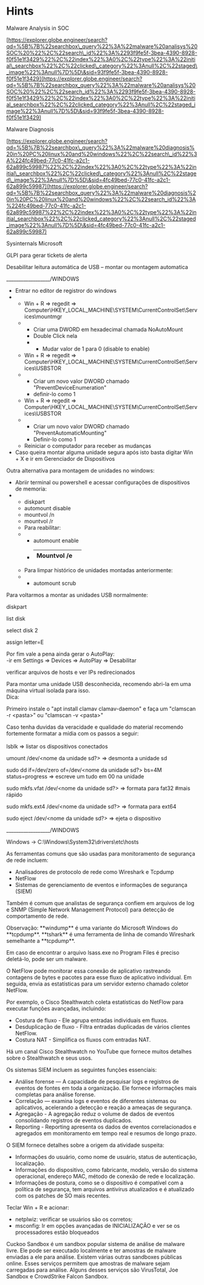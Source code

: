 # Hints

Malware Analysis in SOC

[https://explorer.globe.engineer/search?qd=%5B%7B%22searchbox\_query%22%3A%22malware%20analisys%20SOC%20%22%2C%22search\_id%22%3A%2293f9fe5f-3bea-4390-8928-f0f51e1f3429%22%2C%22index%22%3A0%2C%22type%22%3A%22initial\_searchbox%22%2C%22clicked\_category%22%3Anull%2C%22staged\_image%22%3Anull%7D%5D\&sid=93f9fe5f-3bea-4390-8928-f0f51e1f3429](https://explorer.globe.engineer/search?qd=%5B%7B%22searchbox_query%22%3A%22malware%20analisys%20SOC%20%22%2C%22search_id%22%3A%2293f9fe5f-3bea-4390-8928-f0f51e1f3429%22%2C%22index%22%3A0%2C%22type%22%3A%22initial_searchbox%22%2C%22clicked_category%22%3Anull%2C%22staged_image%22%3Anull%7D%5D\&sid=93f9fe5f-3bea-4390-8928-f0f51e1f3429)

&#x20;

Malware Diagnosis

[https://explorer.globe.engineer/search?qd=%5B%7B%22searchbox\_query%22%3A%22malware%20diagnosis%20in%20PC%20linux%20and%20windows%22%2C%22search\_id%22%3A%224fc49bed-77c0-41fc-a2c1-62a899c59987%22%2C%22index%22%3A0%2C%22type%22%3A%22initial\_searchbox%22%2C%22clicked\_category%22%3Anull%2C%22staged\_image%22%3Anull%7D%5D\&sid=4fc49bed-77c0-41fc-a2c1-62a899c59987](https://explorer.globe.engineer/search?qd=%5B%7B%22searchbox_query%22%3A%22malware%20diagnosis%20in%20PC%20linux%20and%20windows%22%2C%22search_id%22%3A%224fc49bed-77c0-41fc-a2c1-62a899c59987%22%2C%22index%22%3A0%2C%22type%22%3A%22initial_searchbox%22%2C%22clicked_category%22%3Anull%2C%22staged_image%22%3Anull%7D%5D\&sid=4fc49bed-77c0-41fc-a2c1-62a899c59987)

&#x20;

Sysinternals Microsoft

GLPI para gerar tickets de alerta

&#x20;

Desabilitar leitura automática de USB – montar ou montagem automatica

&#x20;

\_\_\_\_\_\_\_\_\_\_\_\_\_\_\_\_\_\_/WINDOWS

* Entrar no editor de registror do windows
*
  * Win + R => regedit => Computer\HKEY\_LOCAL\_MACHINE\SYSTEM\CurrentControlSet\Services\mountmgr
  *
    * Criar uma DWORD em hexadecimal chamada NoAutoMount
    * Double Click nela
    *
      * Mudar valor de 1 para 0 (disable to enable)
  * Win + R => regedit =>  Computer\HKEY\_LOCAL\_MACHINE\SYSTEM\CurrentControlSet\Services\USBSTOR
  *
    * Criar um novo valor DWORD chamado "PreventDeviceEnumeration"
    * definir-lo como 1
  * Win + R => regedit => Computer\HKEY\_LOCAL\_MACHINE\SYSTEM\CurrentControlSet\Services\USBSTOR
  *
    * Criar um novo valor DWORD chamado "PreventAutomaticMounting"
    * Definir-lo como 1
  * Reiniciar o computador para receber as mudanças
* Caso queira montar alguma unidade segura após isto basta digitar Win + X e ir em Gerenciador de Dispositivos

&#x20;

Outra alternativa para montagem de unidades no windows:\
&#x20;

* Abriir terminal ou powershell e acessar configurações de dispositivos de memoria:
*
  * diskpart
  * automount disable
  * mountvol /n
  * mountvol /r
  * Para reabilitar:
  *
    * automount enable
    * | Mountvol /e |   |
      | ----------- | - |
  * Para limpar histórico de unidades montadas anteriormente:
  *
    * automount scrub

&#x20;

Para voltarmos a montar as unidades USB normalmente:

diskpart

list disk

select disk 2

assign letter=E

&#x20;

Por fim vale a pena ainda gerar o AutoPlay:\
-ir em Settings => Devices => AutoPlay => Desabilitar

&#x20;

verificar arquivos de hosts e ver IPs redirecionados

&#x20;

Para montar uma unidade USB desconhecida, recomendo abri-la em uma máquina virtual isolada para isso.\
Dica:

&#x20;

Primeiro instale o "apt install clamav clamav-daemon" e faça um "clamscan -r \<pasta>" ou "clamscan -v \<pasta>"

Caso tenha duvidas da veracidade e qualidade do material recomendo fortemente formatar a mídia com os passos a seguir:\
\
lsblk => listar os dispositivos conectados

umount /dev/\<nome da unidade sd?> => desmonta a unidade sd

sudo dd if=/dev/zero of=/dev/\<nome da unidade sd?> bs=4M status=progress => escreve um tudo em 00 na unidade

sudo mkfs.vfat /dev/\<nome da unidade sd?> => formata para fat32 #mais rápido

sudo mkfs.ext4 /dev/\<nome da unidade sd?>  => formata para ext64

sudo eject /dev/\<nome da unidade sd?> => ejeta o dispositivo

&#x20;

&#x20;

\_\_\_\_\_\_\_\_\_\_\_\_\_\_\_\_\_\_/WINDOWS

Windows ->  C:\Windows\System32\drivers\etc\hosts

As ferramentas comuns que são usadas para monitoramento de segurança de rede incluem:

* Analisadores de protocolo de rede como Wireshark e Tcpdump
* NetFlow
* Sistemas de gerenciamento de eventos e informações de segurança (SIEM)

Também é comum que analistas de segurança confiem em arquivos de log e SNMP (Simple Network Management Protocol) para detecção de comportamento de rede.

Observação: \*\*windump\*\* é uma variante do Microsoft Windows do \*\*tcpdump\*\*. \*\*tshark\*\* é uma ferramenta de linha de comando Wireshark semelhante a \*\*tcpdump\*\*.

Em caso de encontrar o arquivo lsass.exe no Program Files é  preciso deletá-lo, pode ser um malware.

O NetFlow pode monitorar essa conexão de aplicativo rastreando contagens de bytes e pacotes para esse fluxo de aplicativo individual. Em seguida, envia as estatísticas para um servidor externo chamado coletor NetFlow.

Por exemplo, o Cisco Stealthwatch coleta estatísticas do NetFlow para executar funções avançadas, incluindo:

* Costura de fluxo - Ele agrupa entradas individuais em fluxos.
* Desduplicação de fluxo - Filtra entradas duplicadas de vários clientes NetFlow.
* Costura NAT - Simplifica os fluxos com entradas NAT.

Há um canal Cisco Stealthwatch no YouTube que fornece muitos detalhes sobre o Stealthwatch e seus usos.

Os sistemas SIEM incluem as seguintes funções essenciais:

* Análise forense — A capacidade de pesquisar logs e registros de eventos de fontes em toda a organização. Ele fornece informações mais completas para análise forense.
* Correlação — examina logs e eventos de diferentes sistemas ou aplicativos, acelerando a detecção e reação a ameaças de segurança.
* Agregação - A agregação reduz o volume de dados de eventos consolidando registros de eventos duplicados.
* Reporting - Reporting apresenta os dados de eventos correlacionados e agregados em monitoramento em tempo real e resumos de longo prazo.

O SIEM fornece detalhes sobre a origem da atividade suspeita:

* Informações do usuário, como nome de usuário, status de autenticação, localização.
* Informações do dispositivo, como fabricante, modelo, versão do sistema operacional, endereço MAC, método de conexão de rede e localização.
* Informações de postura, como se o dispositivo é compatível com a política de segurança, tem arquivos antivírus atualizados e é atualizado com os patches de SO mais recentes.&#x20;

Teclar Win + R e acionar:

* netplwiz: verificar se usuários são os corretos;
* msconfig: Ir em opções avançadas de INICIALIZAÇÃO e ver se os processadores estão bloqueados

Cuckoo Sandbox é um sandbox popular sistema de análise de malware livre. Ele pode ser executado localmente e ter amostras de malware enviadas a ele para análise. Existem várias outras sandboxes públicas online. Esses serviços permitem que amostras de malware sejam carregadas para análise. Alguns desses serviços são VirusTotal, Joe Sandbox e CrowdStrike Falcon Sandbox.
